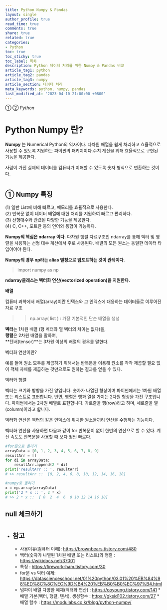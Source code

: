 ```yaml
---
title: Python Numpy & Pandas
layout: single
author_profile: true
read_time: true
comments: true
share: true
related: true
categories:
- Python
toc: true
toc_sticky: true
toc_label: 목차
description: Python 데이터 처리를 위한 Numpy & Pandas 비교
article_tag1: python
article_tag2: pandas
article_tag3: numpy
article_section: 데이터 처리
meta_keywords: python, numpy, pandas
last_modified_at: '2023-04-10 21:00:00 +0800'
---
```

① ② *Python* 

# Python Numpy 란?

**Numpy**
는 Numerical Python의 약자이다. 다차원 배열을 쉽게 처리하고 효율적으로 사용할 수 있도록 지원하는 파이썬의 패키지이다.수치 계산을 위해 효율적으로 구현된 기능을 제공한다.

사람이 가진 실제의 데이터를 컴퓨터가 이해할 수 있도록 숫자 형식으로 변환하는 것이다.

#
## ① Numpy 특징
(1) 일반 List에 비해 빠르고, 메모리를 효율적으로 사용한다. <br>
(2) 반복문 없이 데이터 배열에 대한 처리를 지원하여 빠르고 편리하다. <br>
(3) 선형대수와 관련된 다양한 기능을 제공한다. <br>
(4) C, C++, 포트란 등의 언어와 통합이 가능하다.


**Numpy의 핵심은 ndarray 이다.** 다차원 행렬 자료구조인 ndarray를 통해 벡터 및 행렬을 사용하는 선형 대수 계산에서 주로 사용된다. 배열의 모든 원소는 동일한 데이터 타입어어야 된다.


**Numpy의 경우 np라는 alias 별칭으로 임포트하는 것이 관례이다.**

> import numpy as np

**ndarray클래스는 벡터화 연산(vectorized operation)을 지원한다.**

**배열**

컴퓨터 과학에서 배열(array)이란 인덱스와 그 인덱스에 대응하는 데이터들로 이루어진 자료 구조
>> np.array( list ) : 가장 기본적인 단순 배열을 생성


**벡터**는 1차원 배열 (행 벡터와 열 벡터의 차이는 없다)을, <br>
**행렬**은 2차원 배열을 말하여, <br>
**텐서(tensor)**는 3차원 이상의 배열의 경우를 말한다.

 벡터화 연산이란? 

예를 들어 원소 모두를 제곱하기 위해서는 반복문을 이용해 원소를 각각 제곱할 필요 없이 객체 자체를 제곱하는 것만으로도 원하는 결과를 얻을 수 있다.

벡터와 행렬

벡터는 크기와 방향을 가진 양입니다. 숫자가 나열된 형상이며 파이썬에서는 1차원 배열 또는 리스트로 표현합니다. 반면, 행렬은 행과 열을 가지는 2차원 형상을 가진 구조입니다. 파이썬에서는 2차원 배열로 표현합니다. 가로줄을 행(row)라고 하며, 세로줄을 열(column)이라고 합니다. 

벡터화 연산은 벡터의 같은 인덱스에 위치한 원소들끼리 연산을 수행하는 기능이다.

벡터화 연산을 사용하면 다음과 같이 for 반복문이 없이 한번의 연산으로 할 수 있다. 계산 속도도 반복문을 사용할 때 보다 훨씬 빠르다.

```python
#for문으로 돌리기
arrayData = [0, 1, 2, 3, 4, 5, 6, 7, 8, 9]
resultArr = []
for di in arrayData:
    resultArr.append(2 * di)
print('resultArr :: ', resultArr)
# >> resultArr ::  [0, 2, 4, 6, 8, 10, 12, 14, 16, 18]

#numpy로 돌리기
x = np.array(arrayData)
print('2 * x :: ', 2 * x)
# >> 2 * x ::  [ 0  2  4  6  8 10 12 14 16 18]
```


## null 체크하기
#

* ## 참고
    * 사용이유(컴퓨터 이해): https://brownbears.tistory.com/480
    * 백터(숫자가 나열된 1차원 배열 또는 리스트)와 행렬 : https://wikidocs.net/37001
    * 특징 : https://firework-ham.tistory.com/30
    * for문 vs 빅터 예제: https://datascienceschool.net/01%20python/03.01%20%EB%84%98%ED%8C%8C%EC%9D%B4%20%EB%B0%B0%EC%97%B4.html
    * 넘파이 배열 다양한 예제(백터화 연산) : https://ooyoung.tistory.com/141
    *배열 기본(벡터, 행렬, 텐서), 생성함수 : https://gksid102.tistory.com/27
    *배열 함수 : https://modulabs.co.kr/blog/python-numpy/
#
